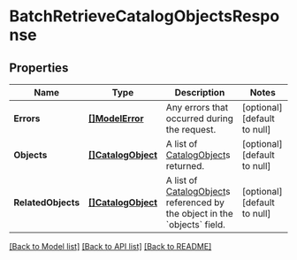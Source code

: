 # BatchRetrieveCatalogObjectsResponse

## Properties
Name | Type | Description | Notes
------------ | ------------- | ------------- | -------------
**Errors** | [**[]ModelError**](Error.md) | Any errors that occurred during the request. | [optional] [default to null]
**Objects** | [**[]CatalogObject**](CatalogObject.md) | A list of [CatalogObject](https://developer.squareup.com/reference/square_2024-01-18/objects/CatalogObject)s returned. | [optional] [default to null]
**RelatedObjects** | [**[]CatalogObject**](CatalogObject.md) | A list of [CatalogObject](https://developer.squareup.com/reference/square_2024-01-18/objects/CatalogObject)s referenced by the object in the &#x60;objects&#x60; field. | [optional] [default to null]

[[Back to Model list]](../README.md#documentation-for-models) [[Back to API list]](../README.md#documentation-for-api-endpoints) [[Back to README]](../README.md)

